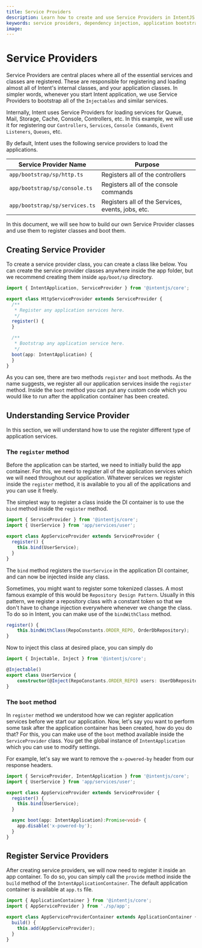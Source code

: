 ```yaml
---
title: Service Providers
description: Learn how to create and use Service Providers in IntentJS applications to register and bootstrap services, controllers, and other injectable classes.
keywords: service providers, dependency injection, application bootstrapping, register method, boot method, bind method, bindWithClass, application container
image:
---
```


# Service Providers

Service Providers are central places where all of the essential services and classes are registered. These are responsible for
registering and loading almost all of Intent's internal classes, and your application classes. In simpler words, whenever you start
Intent application, we use Service Providers to bootstrap all of the `Injectables` and similar services.

Internally, Intent uses Service Providers for loading services for Queue, Mail, Storage, Cache, Console, Controllers, etc. In this example, we will use
it for registering our `Controllers`, `Services`, `Console Commands`, `Event Listeners`, `Queues`, etc.

By default, Intent uses the following service providers to load the applications.

|Service Provider Name|Purpose|
|---|---|
|`app/bootstrap/sp/http.ts`|Registers all of the controllers|
|`app/bootstrap/sp/console.ts`|Registers all of the console commands|
|`app/bootstrap/sp/services.ts` |Registers all of the Services, events, jobs, etc.|

In this document, we will see how to build our own Service Provider classes and use them to register classes and boot them.

## Creating Service Provider

To create a service provider class, you can create a class like below. You can create the service provider classes anywhere inside the app folder, but
we recommend creating them inside `app/boot/sp` directory.

```ts
import { IntentApplication, ServiceProvider } from '@intentjs/core';

export class HttpServiceProvider extends ServiceProvider {
  /**
   * Register any application services here.
   */
  register() {
  }

  /**
   * Bootstrap any application service here.
   */
  boot(app: IntentApplication) {
  }
}
```

As you can see, there are two methods `register` and `boot` methods. As the name suggests, we register all our application services inside
the `register` method. Inside the `boot` method you can put any custom code which you would like to run after the application container has been created.

## Understanding Service Provider

In this section, we will understand how to use the register different type of application services.

### The `register` method

Before the application can be started, we need to initially build the app container. For this, we need to register all of the 
application services which we will need throughout our application. Whatever services we register inside the `register` method,
it is available to you all of the applications and you can use it freely.

The simplest way to register a class inside the DI container is to use the `bind` method inside the `register` method.

```ts
import { ServiceProvider } from '@intentjs/core';
import { UserService } from 'app/services/user';

export class AppServiceProvider extends ServiceProvider {
  register() {
    this.bind(UserService);
  }
}
```

The `bind` method registers the `UserService` in the application DI container, and can now be injected inside any class.

Sometimes, you might want to register some tokenized classes. A most famous example of this would be `Repository Design Pattern`. Usually in this pattern,
we register a repository class with a constant token so that we don't have to change injection everywhere whenever we change the class.
To do so in Intent, you can make use of the `bindWithClass` method.

```ts
register() {
    this.bindWithClass(RepoConstants.ORDER_REPO, OrderDbRepository);
}
```

Now to inject this class at desired place, you can simply do

```ts
import { Injectable, Inject } from '@intentjs/core';

@Injectable()
export class UserService {
    constructor(@Inject(RepoConstants.ORDER_REPO) users: UserDbRepository) {}
}
```

### The `boot` method

In `register` method we understood how we can register application services before we start our application. Now, let's say you want to perform some task
after the application container has been created, how do you do that? For this, you can make use of the `boot` method
available inside the `ServiceProvider` class. You get the global instance of `IntentApplication` which you can use to modify settings.

For example, let's say we want to remove the `x-powered-by` header from our response headers.

```ts
import { ServiceProvider, IntentApplication } from '@intentjs/core';
import { UserService } from 'app/services/user';

export class AppServiceProvider extends ServiceProvider {
  register() {
    this.bind(UserService);
  }

  async boot(app: IntentApplication):Promise<void> {
    app.disable('x-powered-by');
  }
}
```

## Register Service Providers

After creating service providers, we will now need to register it inside an app container. To do so, you can simply call the 
`provide` method inside the `build` method of the `IntentApplicationContainer`. The default application container is available at
`app.ts` file.

```ts
import { ApplicationContainer } from '@intentjs/core';
import { AppServiceProvider } from './sp/app';

export class AppServiceProviderContainer extends ApplicationContainer {
  build() {
    this.add(AppServiceProvider);
  }
}
```